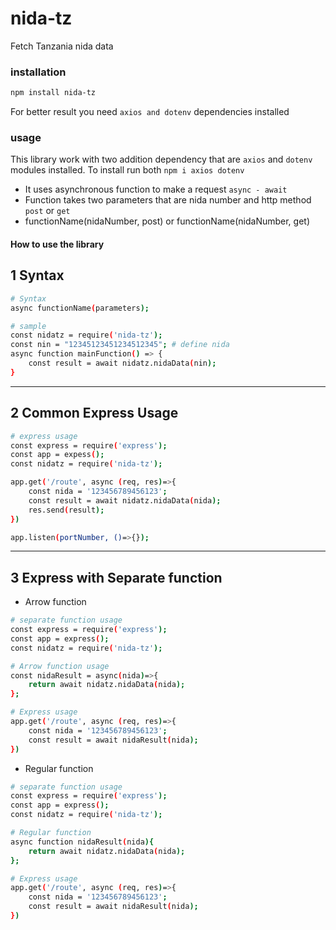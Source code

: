 # nida-tz
Fetch Tanzania nida data

### installation
```bash
npm install nida-tz
```

For better result you need `axios and dotenv` dependencies installed

### usage
This library work with two addition dependency that are ` axios ` and ` dotenv ` modules installed. To install run both ` npm i axios dotenv `
- It uses asynchronous function to make a request ` async - await `
- Function takes two parameters that are nida number and http method ` post ` or ` get `
- functionName(nidaNumber, post)  or functionName(nidaNumber, get)

#### How to use the library

## 1 Syntax
```bash
# Syntax
async functionName(parameters);

# sample
const nidatz = require('nida-tz');
const nin = "12345123451234512345"; # define nida
async function mainFunction() => {
    const result = await nidatz.nidaData(nin);
}
```

---


## 2 Common Express Usage
```bash
# express usage
const express = require('express');
const app = expess();
const nidatz = require('nida-tz');

app.get('/route', async (req, res)=>{
    const nida = '123456789456123';
    const result = await nidatz.nidaData(nida);
    res.send(result);
})

app.listen(portNumber, ()=>{});
```

---

## 3 Express with Separate function
- Arrow function
```bash
# separate function usage
const express = require('express');
const app = express();
const nidatz = require('nida-tz');

# Arrow function usage
const nidaResult = async(nida)=>{
    return await nidatz.nidaData(nida);
};

# Express usage
app.get('/route', async (req, res)=>{
    const nida = '123456789456123';
    const result = await nidaResult(nida);
})
```
- Regular function
```bash
# separate function usage
const express = require('express');
const app = express();
const nidatz = require('nida-tz');

# Regular function
async function nidaResult(nida){
    return await nidatz.nidaData(nida);
};

# Express usage
app.get('/route', async (req, res)=>{
    const nida = '123456789456123';
    const result = await nidaResult(nida);
})
```